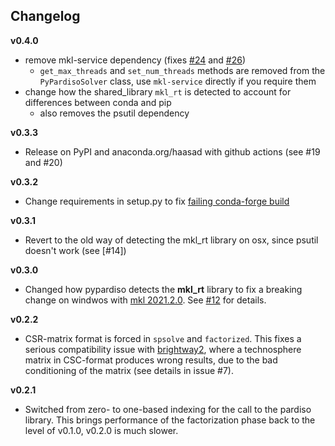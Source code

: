 ## Changelog

__v0.4.0__

- remove mkl-service dependency (fixes [#24](https://github.com/haasad/PyPardisoProject/issues/24) and [#26](https://github.com/haasad/PyPardisoProject/issues/26))
    - `get_max_threads` and `set_num_threads` methods are removed from the `PyPardisoSolver` class, use `mkl-service` directly if you require them
- change how the shared_library `mkl_rt` is detected to account for differences between conda and pip
    - also removes the psutil dependency

__v0.3.3__

* Release on PyPI and anaconda.org/haasad with github actions (see #19 and #20)

__v0.3.2__

* Change requirements in setup.py to fix [failing conda-forge build](https://github.com/conda-forge/staged-recipes/pull/15106#discussion_r654696146)

__v0.3.1__

- Revert to the old way of detecting the mkl_rt library on osx, since psutil doesn't work (see [#14])

__v0.3.0__

- Changed how pypardiso detects the __mkl_rt__ library to fix a breaking change on windwos with [mkl 2021.2.0](https://anaconda.org/conda-forge/mkl). See [#12](https://github.com/haasad/PyPardisoProject/issues/12) for details.

__v0.2.2__

- CSR-matrix format is forced in `spsolve` and `factorized`. This fixes a serious compatibility issue with [brightway2](https://brightwaylca.org), where a technosphere matrix in CSC-format produces wrong results, due to the bad conditioning of the matrix (see details in issue #7).

__v0.2.1__

- Switched from zero- to one-based indexing for the call to the pardiso library. This brings performance of the factorization phase back to the level of v0.1.0, v0.2.0 is much slower.

